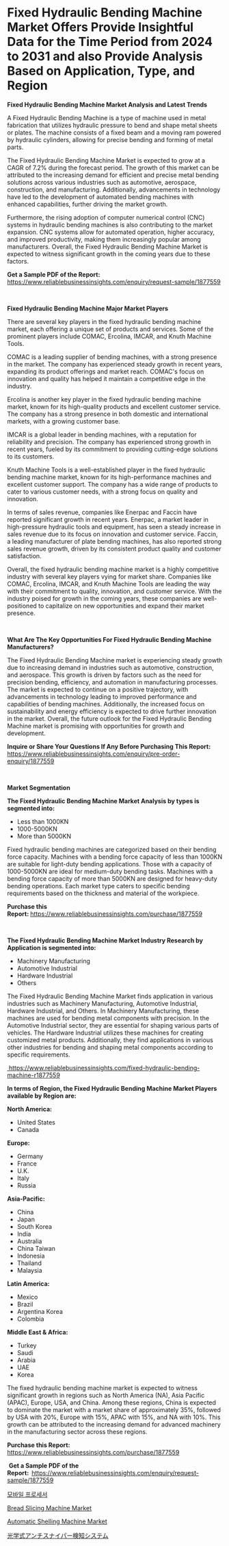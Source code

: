<p><h1>Fixed Hydraulic Bending Machine Market Offers Provide Insightful Data for the Time Period from 2024 to 2031 and also Provide Analysis Based on Application, Type, and Region</h1></p><p><strong>Fixed Hydraulic Bending Machine Market Analysis and Latest Trends</strong></p>
<p><p>A Fixed Hydraulic Bending Machine is a type of machine used in metal fabrication that utilizes hydraulic pressure to bend and shape metal sheets or plates. The machine consists of a fixed beam and a moving ram powered by hydraulic cylinders, allowing for precise bending and forming of metal parts.</p><p>The Fixed Hydraulic Bending Machine Market is expected to grow at a CAGR of 7.2% during the forecast period. The growth of this market can be attributed to the increasing demand for efficient and precise metal bending solutions across various industries such as automotive, aerospace, construction, and manufacturing. Additionally, advancements in technology have led to the development of automated bending machines with enhanced capabilities, further driving the market growth.</p><p>Furthermore, the rising adoption of computer numerical control (CNC) systems in hydraulic bending machines is also contributing to the market expansion. CNC systems allow for automated operation, higher accuracy, and improved productivity, making them increasingly popular among manufacturers. Overall, the Fixed Hydraulic Bending Machine Market is expected to witness significant growth in the coming years due to these factors.</p></p>
<p><strong>Get a Sample PDF of the Report:&nbsp;</strong> <a href="https://www.reliablebusinessinsights.com/enquiry/request-sample/1877559">https://www.reliablebusinessinsights.com/enquiry/request-sample/1877559</a></p>
<p>&nbsp;</p>
<p><strong>Fixed Hydraulic Bending Machine Major Market Players</strong></p>
<p><p>There are several key players in the fixed hydraulic bending machine market, each offering a unique set of products and services. Some of the prominent players include COMAC, Ercolina, IMCAR, and Knuth Machine Tools.</p><p>COMAC is a leading supplier of bending machines, with a strong presence in the market. The company has experienced steady growth in recent years, expanding its product offerings and market reach. COMAC's focus on innovation and quality has helped it maintain a competitive edge in the industry.</p><p>Ercolina is another key player in the fixed hydraulic bending machine market, known for its high-quality products and excellent customer service. The company has a strong presence in both domestic and international markets, with a growing customer base.</p><p>IMCAR is a global leader in bending machines, with a reputation for reliability and precision. The company has experienced strong growth in recent years, fueled by its commitment to providing cutting-edge solutions to its customers.</p><p>Knuth Machine Tools is a well-established player in the fixed hydraulic bending machine market, known for its high-performance machines and excellent customer support. The company has a wide range of products to cater to various customer needs, with a strong focus on quality and innovation.</p><p>In terms of sales revenue, companies like Enerpac and Faccin have reported significant growth in recent years. Enerpac, a market leader in high-pressure hydraulic tools and equipment, has seen a steady increase in sales revenue due to its focus on innovation and customer service. Faccin, a leading manufacturer of plate bending machines, has also reported strong sales revenue growth, driven by its consistent product quality and customer satisfaction.</p><p>Overall, the fixed hydraulic bending machine market is a highly competitive industry with several key players vying for market share. Companies like COMAC, Ercolina, IMCAR, and Knuth Machine Tools are leading the way with their commitment to quality, innovation, and customer service. With the industry poised for growth in the coming years, these companies are well-positioned to capitalize on new opportunities and expand their market presence.</p></p>
<p>&nbsp;</p>
<p><strong>What Are The Key Opportunities For Fixed Hydraulic Bending Machine Manufacturers?</strong></p>
<p><p>The Fixed Hydraulic Bending Machine market is experiencing steady growth due to increasing demand in industries such as automotive, construction, and aerospace. This growth is driven by factors such as the need for precision bending, efficiency, and automation in manufacturing processes. The market is expected to continue on a positive trajectory, with advancements in technology leading to improved performance and capabilities of bending machines. Additionally, the increased focus on sustainability and energy efficiency is expected to drive further innovation in the market. Overall, the future outlook for the Fixed Hydraulic Bending Machine market is promising with opportunities for growth and development.</p></p>
<p><strong>Inquire or Share Your Questions If Any Before Purchasing This Report:</strong> <a href="https://www.reliablebusinessinsights.com/enquiry/pre-order-enquiry/1877559">https://www.reliablebusinessinsights.com/enquiry/pre-order-enquiry/1877559</a></p>
<p>&nbsp;</p>
<p><strong>Market Segmentation</strong></p>
<p><strong>The Fixed Hydraulic Bending Machine Market Analysis by types is segmented into:</strong></p>
<p><ul><li>Less than 1000KN</li><li>1000-5000KN</li><li>More than 5000KN</li></ul></p>
<p><p>Fixed hydraulic bending machines are categorized based on their bending force capacity. Machines with a bending force capacity of less than 1000KN are suitable for light-duty bending applications. Those with a capacity of 1000-5000KN are ideal for medium-duty bending tasks. Machines with a bending force capacity of more than 5000KN are designed for heavy-duty bending operations. Each market type caters to specific bending requirements based on the thickness and material of the workpiece.</p></p>
<p><strong>Purchase this Report:&nbsp;</strong><a href="https://www.reliablebusinessinsights.com/purchase/1877559">https://www.reliablebusinessinsights.com/purchase/1877559</a></p>
<p>&nbsp;</p>
<p><strong>The Fixed Hydraulic Bending Machine Market Industry Research by Application is segmented into:</strong></p>
<p><ul><li>Machinery Manufacturing</li><li>Automotive Industrial</li><li>Hardware Industrial</li><li>Others</li></ul></p>
<p><p>The Fixed Hydraulic Bending Machine Market finds application in various industries such as Machinery Manufacturing, Automotive Industrial, Hardware Industrial, and Others. In Machinery Manufacturing, these machines are used for bending metal components with precision. In the Automotive Industrial sector, they are essential for shaping various parts of vehicles. The Hardware Industrial utilizes these machines for creating customized metal products. Additionally, they find applications in various other industries for bending and shaping metal components according to specific requirements.</p></p>
<p><a href="https://www.reliablebusinessinsights.com/fixed-hydraulic-bending-machine-r1877559">&nbsp;https://www.reliablebusinessinsights.com/fixed-hydraulic-bending-machine-r1877559</a></p>
<p><strong>In terms of Region, the Fixed Hydraulic Bending Machine Market Players available by Region are:</strong></p>
<p>
    <p> <strong> North America: </strong>
        <ul>
            <li>United States</li>
            <li>Canada</li>
        </ul>
        </p> 
    <p> <strong> Europe: </strong>
        <ul>
            <li>Germany</li>
            <li>France</li>
            <li>U.K.</li>
            <li>Italy</li>
            <li>Russia</li>
        </ul>
        </p> 
    <p> <strong> Asia-Pacific: </strong>
        <ul>
            <li>China</li>
            <li>Japan</li>
            <li>South Korea</li>
            <li>India</li>
            <li>Australia</li>
            <li>China Taiwan</li>
            <li>Indonesia</li>
            <li>Thailand</li>
            <li>Malaysia</li>
        </ul>
        </p> 
    <p> <strong> Latin America: </strong>
        <ul>
            <li>Mexico</li>
            <li>Brazil</li>
            <li>Argentina Korea</li>
            <li>Colombia</li>
        </ul>
        </p> 
    <p> <strong> Middle East & Africa: </strong>
        <ul>
            <li>Turkey</li>
            <li>Saudi</li>
            <li>Arabia</li>
            <li>UAE</li>
            <li>Korea</li>
        </ul>
    </p>
    </p>
<p><p>The fixed hydraulic bending machine market is expected to witness significant growth in regions such as North America (NA), Asia Pacific (APAC), Europe, USA, and China. Among these regions, China is expected to dominate the market with a market share of approximately 35%, followed by USA with 20%, Europe with 15%, APAC with 15%, and NA with 10%. This growth can be attributed to the increasing demand for advanced machinery in the manufacturing sector across these regions.</p></p>
<p><strong>Purchase this Report: </strong><a href="https://www.reliablebusinessinsights.com/purchase/1877559">https://www.reliablebusinessinsights.com/purchase/1877559</a></p>
<p>&nbsp;<strong>Get a Sample PDF of the Report:&nbsp;&nbsp;</strong><a href="https://www.reliablebusinessinsights.com/enquiry/request-sample/1877559">https://www.reliablebusinessinsights.com/enquiry/request-sample/1877559</a></p>
<p><strong></strong></p>
<p><p><a href="https://github.com/nuekbpymrrz5/Market-Research-Report-List-2/blob/main/1731718177555.md">모바일 프로세서</a></p><p><a href="https://github.com/lbird53714/Market-Research-Report-List-5/blob/main/bread-slicing-machine-market.md">Bread Slicing Machine Market</a></p><p><a href="https://github.com/Krdamani25/Market-Research-Report-List-1/blob/main/automatic-shelling-machine-market.md">Automatic Shelling Machine Market</a></p><p><a href="https://github.com/VellaJacobi2023/Market-Research-Report-List-2/blob/main/4171321164591.md">光学式アンチスナイパー検知システム</a></p></p>